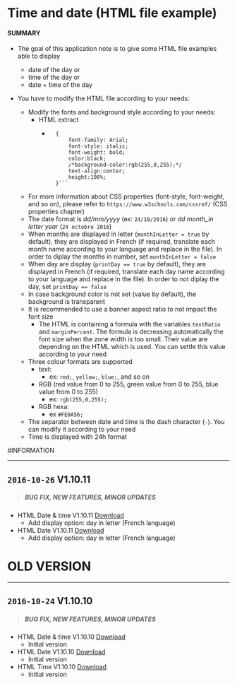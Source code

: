 # Time and date (HTML file example)

#### **SUMMARY**
- The goal of this application note is to give some HTML file examples able to display
	- date of the day or
	- time of the day or
	- date + time of the day

- You have to modify the HTML file according to your needs:
	- Modify the fonts and background style according to your needs:
		- HTML extract
			- ```#dateDIV
				{
					font-family: Arial;
					font-style: italic;
					font-weight: bold;
					color:black;
					/*background-color:rgb(255,0,255);*/
					text-align:center;
					height:100%;
				}```
	- For more information about CSS properties (font-style, font-weight, and so on), please refer to ```https://www.w3schools.com/cssref/``` (CSS properties chapter)
	- The date format is *dd/mm/yyyy* (ex: ```24/10/2016```) or *dd month_in letter year* (```24 octobre 2016```)
	- When months are displayed in letter (```monthInLetter = true``` by default), they are displayed in French (if required, translate each month name according to your language and replace in the file). In order to diplay the months in number, set ```monthInLetter = false```
	- When day are display (```printDay == true``` by default), they are displayed in French (if required, translate each day name according to your language and replace in the file). In order to not diplay the day, set ```printDay == false```
	- In case background color is not set (value by default), the background is transparent
	- It is recommended to use a banner aspect ratio to not impact the font size
		- The HTML is containing a formula with the variables ```textRatio``` and ```marginPercent```. The formula is decreasing automatically the font size when the zone width is too small. Their value are depending on the HTML which is used. You can settle this value according to your need
	- Three colour formats are supported
		- text:
			- ex: ```red;```, ```yellow;```, ```blue;```, and so on
		- RGB (red value from 0 to 255, green value from 0 to 255, blue value from 0 to 255)
			- ex: ```rgb(255,0,255);```
		- RGB hexa:
			- ex ```#FE0A56;```
	- The separator between date and time is the dash character (``` - ```). You can modify it according to your need
	- Time is displayed with 24h format

#INFORMATION
***********************************************************************
## `2016-10-26` V1.10.11
>##### **BUG FIX, NEW FEATURES, MINOR UPDATES**
- HTML Date & time V1.10.11 [Download](https://github.com/Qeedji/archives/blob/master/downloads/application-notes/tools/date-et-heure-V1.10.11.zip)
	- Add display option: day in letter (French language)
- HTML Date V1.10.11 [Download](https://github.com/Qeedji/archives/blob/master/downloads/application-notes/tools/date-V1.10.11.zip)
	- Add display option: day in letter (French language)

# OLD VERSION
***********************************************************************
## `2016-10-24` V1.10.10
>##### **BUG FIX, NEW FEATURES, MINOR UPDATES**
- HTML Date & time V1.10.10 [Download](https://github.com/Qeedji/archives/blob/master/downloads/application-notes/tools/date-et-heure-V1.10.10.zip)
	- Initial version
- HTML Date V1.10.10 [Download](https://github.com/Qeedji/archives/blob/master/downloads/application-notes/tools/date-V1.10.10.zip)
	- Initial version
- HTML Time V1.10.10 [Download](https://github.com/Qeedji/archives/blob/master/downloads/application-notes/tools/heure-V1.10.10.zip)
	- Initial version





